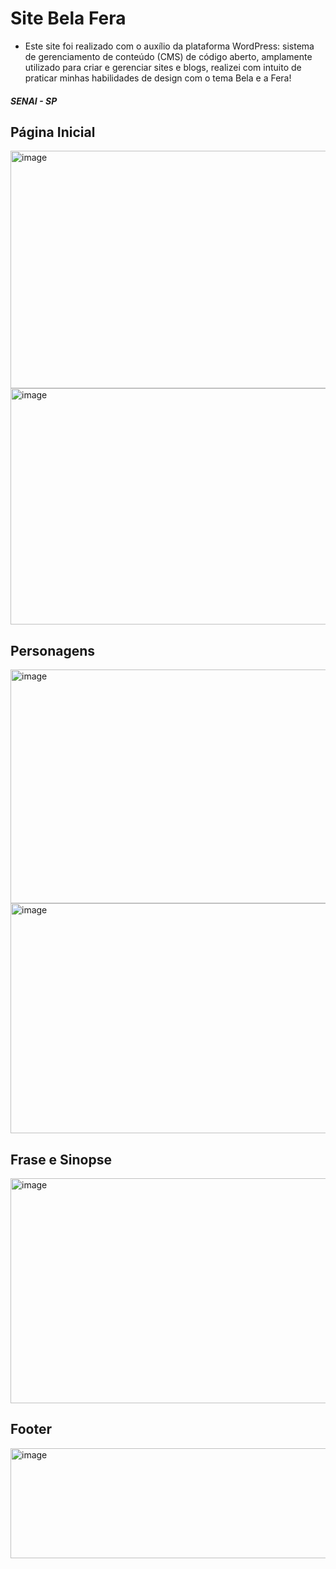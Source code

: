 # Site Bela Fera

- Este site foi realizado com o auxílio da plataforma WordPress: sistema de gerenciamento de conteúdo (CMS) de código aberto, amplamente utilizado para criar e gerenciar sites e blogs, realizei com intuito de praticar minhas habilidades de design com o tema Bela e a Fera!

##### SENAI - SP

## Página Inicial

<img width="886" height="380" alt="image" src="https://github.com/user-attachments/assets/45cfd1d4-f6c5-4998-83fa-fb81a2dbe54b" />

<img width="886" height="378" alt="image" src="https://github.com/user-attachments/assets/72911b31-d593-4cd9-94e1-295173ed70db" />

<br>

## Personagens

<img width="886" height="374" alt="image" src="https://github.com/user-attachments/assets/40d3b10e-4ebf-4a80-afff-ec3695fdcf19" />

<img width="886" height="368" alt="image" src="https://github.com/user-attachments/assets/d8bab358-da38-4b4b-b488-a337799f7e48" />

## Frase e Sinopse

<img width="886" height="360" alt="image" src="https://github.com/user-attachments/assets/79d661c4-2535-484e-88f6-b3cd4850bbfb" />

## Footer

<img width="886" height="176" alt="image" src="https://github.com/user-attachments/assets/cb8ed363-14d2-4546-b202-dd51bbfe4846" />




